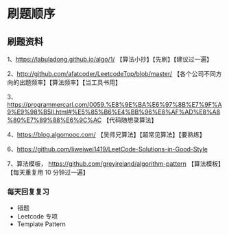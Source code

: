 # 刷题顺序

## 刷题资料

1、https://labuladong.github.io/algo/1/  【算法小抄】【先刷】【建议过一遍】

2、http://github.com/afatcoder/LeetcodeTop/blob/master/ 【各个公司不同方向的出题频率】【算法频率】【当工具书用】

3、https://programmercarl.com/0059.%E8%9E%BA%E6%97%8B%E7%9F%A9%E9%98%B5II.html#%E5%85%B6%E4%BB%96%E8%AF%AD%E8%A8%80%E7%89%88%E6%9C%AC 【代码随想录算法】

4、https://blog.algomooc.com/ 【吴师兄算法】【超常见算法】【要熟练】

6、https://github.com/liweiwei1419/LeetCode-Solutions-in-Good-Style 

7、算法模板， https://github.com/greyireland/algorithm-pattern  【算法模板】【每天重复用 10 分钟过一遍】


### 每天回复复习

- 错题
- Leetcode 专项
- Template Pattern 
